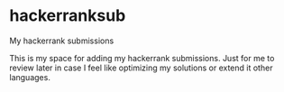 # hackerranksub
My hackerrank submissions

This is my space for adding my hackerrank submissions. 
Just for me to review later in case I feel like optimizing my solutions or extend it other languages.
